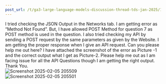 ```yaml
---
post_url: /t/ga3-large-language-models-discussion-thread-tds-jan-2025/163247/112
---
```

I tried checking the JSON Output in the Networks tab. I am getting error as “Method Not Found”. But, I have allowed POST Method for question 7 as POST method is used in the question. I also tried checking my API by sending a POST request by the same parameters as given by the Website. I am getting the proper response when I give an API request. Can you please help me out here? I have attached the screenshot of the error as Picture -1 and the correct output what I get as Picture-2. Please help me out as I am facing issue for all the API Questions though I am getting the right output. Thank You.  
![Screenshot 2025-02-05 205509](https://europe1.discourse-cdn.com/flex013/uploads/iitm/original/3X/6/b/6b27da63d6feaeca3359d5e64cccad6f3eed547c.png)  
![Screenshot 2025-02-05 205501](https://europe1.discourse-cdn.com/flex013/uploads/iitm/optimized/3X/5/9/595ffb3b3b3d8766dc77c15ad2270b03892ae0d2_2_690x12.png)